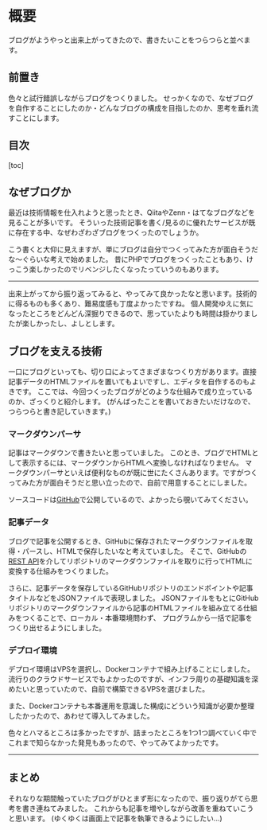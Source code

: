# 概要

ブログがようやっと出来上がってきたので、書きたいことをつらつらと並べます。

## 前置き

色々と試行錯誤しながらブログをつくりました。
せっかくなので、なぜブログを自作することにしたのか・どんなブログの構成を目指したのか、思考を垂れ流すことにします。

## 目次

[toc]

## なぜブログか

最近は技術情報を仕入れようと思ったとき、QiitaやZenn・はてなブログなどを見ることが多いです。
そういった技術記事を書く/見るのに優れたサービスが既に存在する中、なぜわざわざブログをつくったのでしょうか。

こう書くと大仰に見えますが、単にブログは自分でつくってみた方が面白そうだな〜ぐらいな考えで始めました。
昔にPHPでブログをつくったこともあり、けっこう楽しかったのでリベンジしたくなったっていうのもあります。

---

出来上がってから振り返ってみると、やってみて良かったなと思います。技術的に得るものも多くあり、難易度感も丁度よかったですね。
個人開発ゆえに気になったところをどんどん深掘りできるので、思っていたよりも時間は掛かりましたが楽しかったし、よしとします。

## ブログを支える技術

一口にブログといっても、切り口によってさまざまなつくり方があります。直接記事データのHTMLファイルを置いてもよいですし、エディタを自作するのもよきです。
ここでは、今回つくったブログがどのような仕組みで成り立っているのか、ざっくりと紹介します。
(がんばったことを書いておきたいだけなので、つらつらと書き記していきます。)

### マークダウンパーサ

記事はマークダウンで書きたいと思っていました。
このとき、ブログでHTMLとして表示するには、マークダウンからHTMLへ変換しなければなりません。
マークダウンパーサといえば便利なものが既に世にたくさんあります。ですがつくってみた方が面白そうだと思い立ったので、自前で用意することにしました。

ソースコードは[GitHub](https://github.com/a-pompom/Python-markdownParser)で公開しているので、よかったら覗いてみてください。

### 記事データ

ブログで記事を公開するとき、GitHubに保存されたマークダウンファイルを取得・パースし、HTMLで保存したいなと考えていました。
そこで、GitHubの[REST API](https://docs.github.com/en/rest)を介してリポジトリのマークダウンファイルを取りに行ってHTMLに変換する仕組みをつくりました。

さらに、記事データを保存しているGitHubリポジトリのエンドポイントや記事タイトルなどをJSONファイルで表現しました。
JSONファイルをもとにGitHubリポジトリのマークダウンファイルから記事のHTMLファイルを組み立てる仕組みをつくることで、ローカル・本番環境問わず、
プログラムから一括で記事をつくり出せるようにしました。

### デプロイ環境

デプロイ環境はVPSを選択し、Dockerコンテナで組み上げることにしました。
流行りのクラウドサービスでもよかったのですが、インフラ周りの基礎知識を深めたいと思っていたので、自前で構築できるVPSを選びました。

また、Dockerコンテナも本番運用を意識した構成にどういう知識が必要か整理したかったので、あわせて導入してみました。

色々とハマるところは多かったですが、詰まったところを1つ1つ調べていく中でこれまで知らなかった発見もあったので、やってみてよかったです。

---

## まとめ

それなりな期間触っていたブログがひとまず形になったので、振り返りがてら思考を書き連ねてみました。
これからも記事を増やしながら改善を重ねていこうと思います。
(ゆくゆくは画面上で記事を執筆できるようにしたい...)
